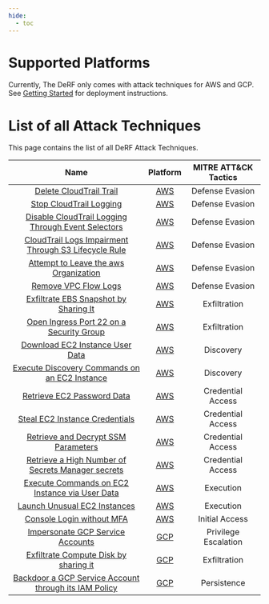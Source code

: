 ```yaml
---
hide:
  - toc
---
```


# Supported Platforms

Currently, The DeRF only comes with attack techniques for AWS and GCP.   
See [Getting Started](../Deployment/derf-deployment.md) for deployment instructions.

# List of all Attack Techniques

This page contains the list of all DeRF Attack Techniques.

| Name   | Platform | MITRE ATT&CK Tactics |
| :----: | :------: | :------------------: |
| [Delete CloudTrail Trail](./aws/cloudtrail-delete.md) | [AWS](./aws/index.md) | Defense Evasion |
| [Stop CloudTrail Logging](./aws/cloudtrail-stop.md) | [AWS](./aws/index.md) | Defense Evasion |
| [Disable CloudTrail Logging Through Event Selectors](./aws/cloudtrail-event-selectors.md) | [AWS](./aws/index.md) | Defense Evasion |
| [CloudTrail Logs Impairment Through S3 Lifecycle Rule](./aws/cloudtrail-lifecycle-rules.md) | [AWS](./aws/index.md) | Defense Evasion |
| [Attempt to Leave the aws Organization](./aws/organizations-leave.md) | [AWS](./aws/index.md) | Defense Evasion |
| [Remove VPC Flow Logs](./aws/vpc-remove-flow-log.md) | [AWS](./aws/index.md) | Defense Evasion |
| [Exfiltrate EBS Snapshot by Sharing It](./aws/ec2-share-ebs-snapshot.md) | [AWS](./aws/index.md) | Exfiltration |
| [Open Ingress Port 22 on a Security Group](./aws/ec2-security-group-open-port-22-ingress.md) | [AWS](./aws/index.md) | Exfiltration |
| [Download EC2 Instance User Data](./aws/ec2-get-user-data.md) | [AWS](./aws/index.md) | Discovery |
| [Execute Discovery Commands on an EC2 Instance](./aws/ec2-execute-discovery-commands.md) | [AWS](./aws/index.md) | Discovery |
| [Retrieve EC2 Password Data](./aws/ec2-get-password-data.md) | [AWS](./aws/index.md) | Credential Access |
| [Steal EC2 Instance Credentials](./aws/ec2-steal-instance-credentials.md) | [AWS](./aws/index.md) | Credential Access |
| [Retrieve and Decrypt SSM Parameters](./aws/ssm-retrieve-securestring-parameters.md) | [AWS](./aws/index.md) | Credential Access |
| [Retrieve a High Number of Secrets Manager secrets](./aws/secretsmanager-retrieve-secrets.md) | [AWS](./aws/index.md) | Credential Access |
| [Execute Commands on EC2 Instance via User Data](./aws/ec2-modify-user-data.md) | [AWS](./aws/index.md) | Execution |
| [Launch Unusual EC2 Instances](./aws/ec2-launch-unusual-instances.md) | [AWS](./aws/index.md) | Execution |
| [Console Login without MFA](.//aws/aws-console-login-without-mfa.md) | [AWS](./aws/index.md) | Initial Access |
| [Impersonate GCP Service Accounts](./gcp/impersonate-service-accounts.md) | [GCP](./gcp/index.md) | Privilege Escalation |
| [Exfiltrate Compute Disk by sharing it](./gcp/share-compute-disk.md) | [GCP](./gcp/index.md) | Exfiltration |
| [Backdoor a GCP Service Account through its IAM Policy](./gcp/backdoor-service-account.md) | [GCP](./gcp/index.md) | Persistence |
